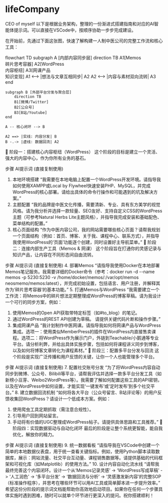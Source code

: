 # lifeCompany
CEO of myself
以下是根据业务架构，整理的一份渐进式搭建指南和对应的AI智能体提示词。可以直接在VSCode中，按顺序协助一步步完成建设。

在开始前，先通过下面这张图，快速了解构建一人制中医公司的完整工作流和核心工具：

flowchart TD
    subgraph A [内部内容同步层]
        direction TB
        A1[Memos<br>碎片思考容器]
        A2[WordPress<br>内容枢纽]
        A3[网课产品<br>知识变现]
        A1 <--> |想法与文章互相同步| A2
        A2 <--> |内容与素材双向流转| A3
    end

    subgraph B [外部平台分发与聚合层]
        direction TB
        B1[微博/Twitter]
        B2[公众号]
        B3[B站/Youtube]
    end

    A -- 核心闭环 --> B

    A2 ==> |实线: 内容分发| B
    B -.-> |虚线: 数据回流| A2
🎯 阶段一：搭建核心内容枢纽（WordPress）
这个阶段的目标是建立一个灵活、强大的内容中心，作为你所有业务的基石。

步骤	AI提示词 (直接复制使用)
1. 本地环境搭建	“我需要在本地电脑上配置一个WordPress开发环境。请指导我如何使用XAMPP或Local by Flywheel快速安装PHP、MySQL，并完成WordPress的核心部署。请给出具体的命令行操作和可能遇到的坑及解决方案。”
2. 主题配置	“我的品牌是中医文化传播，需要清新、专业、具有东方美学的视觉风格。请为我分析并选择一款轻量、SEO友好、支持自定义CSS的WordPress主题（可参考Natural Herbs Lite主题风格），并指导我完成安装和基础配色、菜单结构的配置。”
3. 核心页面结构	“作为中医内容公司，我的网站需要哪些核心页面？请帮我规划一个页面结构（例如：首页、博客、关于我、课程中心、联系方式），并指导我使用WordPress的‘页面’功能逐个创建，同时设置好主导航菜单。”
🔄 阶段二：连接内部生产工具（Memos & 网课）
这个阶段旨在打通你的灵感记录与知识产品，让内容在不同形态间自由流转。

步骤	AI提示词 (直接复制使用)
4. 部署Memos	“请指导我使用Docker在本地部署Memos笔记服务。我需要详细的Docker命令（参考：docker run -d --name memos -p 5230:5230 -v /home/docker/memos/:/var/opt/memos neosmemo/memos:latest），并完成初始设置，包括语言、用户注册，并解释其作为‘碎片思考容器’的基本功能。”
5. 打通Memos与WordPress	“我需要建立一个工作流：将Memos中的碎片想法定期整理成WordPress的博客草稿。请为我设计一个可行的同步方案，例如：
  1. 使用Memos的Open API获取带特定标签（如#to_blog）的笔记。
  2. 通过WordPress的REST API创建为草稿。
请提供关键代码片断和操作步骤。”
6. 集成网课产品	“我计划制作中医网课。请指导我如何将网课产品与WordPress集成。选项一：使用类似MemberPress的插件在WordPress内直接售卖课程。选项二：将WordPress作为展示门户，外链到Teachable/小鹅通等专业平台。请分析利弊，并给出具体实施步骤，包括如何将课程讲义同步到博客，以及如何将博客文章转化为课程素材。”
📡 阶段三：配置多平台分发与回流
这个阶段是实现广泛传播和用户反馈的关键，让你一个人也能管理多个平台。

步骤	AI提示词 (直接复制使用)
7. 配置社交账号分发	“为了将WordPress内容自动同步到微博、公众号、Bilibili等平台，请帮我评估并选择一款多平台分发工具（如新榜小豆芽、Weibo2WordPress等）。我需要了解如何配置这些工具的API密钥，以及在WordPress中如何设置，才能实现‘一键发布’或‘定时发布’到多个社交平台。”
8. 建立数据回流机制	“如何将各大平台（公众号留言、B站评论等）的用户反馈收集回WordPress？请设计一个低成本方案。例如：
  1. 使用爬虫工具定期抓取（需注意合规性）。
  2. 引导用户回到网站留言。
  3. 手动将有价值的UGC整理成WordPress帖子。请提供具体思路和工具推荐。”
🚀 阶段四：实现数据驱动与自动化闭环
最后的阶段是让整个系统更智能，能自我优化，解放你的精力。

步骤	AI提示词 (直接复制使用)
9. 统一数据看板	“请指导我在VSCode中创建一个简单的本地数据仪表盘，用于统一查看关键指标。例如，使用Python脚本读取数据库，展示：网站流量、社交平台互动量、课程销售数据等。请提供基础的代码框架和可视化库（如Matplotlib）的使用方法。”
10. 设计内容自动化流水线	“请帮我最终完善这个内容闭环。设计一个从‘Memos记录灵感’ -> ‘WordPress写成草稿’ -> ‘人工润色’ -> ‘多平台分发’ -> ‘数据回流与分析’ -> ‘灵感激发新内容’的完整SOP（标准操作程序），并思考在哪些环节可以用AI工具或简单脚本进一步提升效率。”
希望这份分阶段的提示词文档能帮助你高效地启动项目。如果你在任何一个步骤具体实施时遇到困难，随时可以就单个环节进行更深入的提问。祝你搭建顺利！
